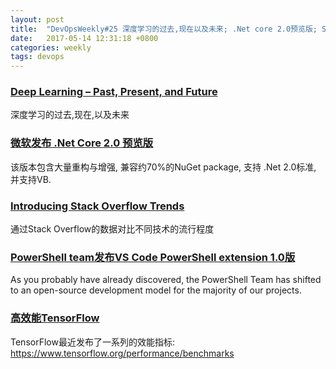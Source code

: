 ```yaml
---
layout: post
title:  "DevOpsWeekly#25 深度学习的过去,现在以及未来; .Net core 2.0预览版; Stack Overflow趋势; VS Code PowerShell extension; 高效能TensorFlow;"
date:   2017-05-14 12:31:18 +0800
categories: weekly
tags: devops
---
```




### [**Deep Learning – Past, Present, and Future**](http://www.kdnuggets.com/2017/05/deep-learning-big-deal.html?utm_source=ninjadevops)

深度学习的过去,现在,以及未来


### [**微软发布 .Net Core 2.0 预览版**](https://blogs.msdn.microsoft.com/dotnet/2017/05/10/announcing-net-core-2-0-preview-1/?utm_source=ninjadevops)

该版本包含大量重构与增强, 兼容约70%的NuGet package, 支持 .Net 2.0标准, 并支持VB.


### [**Introducing Stack Overflow Trends**](https://stackoverflow.blog/2017/05/09/introducing-stack-overflow-trends/?utm_source=ninjadevops)

通过Stack Overflow的数据对比不同技术的流行程度


### [**PowerShell  team发布VS Code PowerShell extension 1.0版**](https://blogs.msdn.microsoft.com/powershell/2017/05/10/announcing-powershell-for-visual-studio-code-1-0/?utm_source=ninjadevops)

As you probably have already discovered, the PowerShell Team has shifted to an open-source development model for the majority of our projects.


### [**高效能TensorFlow**](https://developers.googleblog.com/2017/05/tensorflow-benchmarks-and-new-high.html?utm_source=ninjadevops)

TensorFlow最近发布了一系列的效能指标: <https://www.tensorflow.org/performance/benchmarks>

